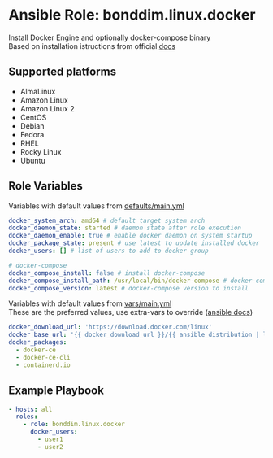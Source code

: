 # Ansible Role: bonddim.linux.docker

Install Docker Engine and optionally docker-compose binary<br>
Based on installation istructions from official [docs](https://docs.docker.com/engine/install/)

## Supported platforms

- AlmaLinux
- Amazon Linux
- Amazon Linux 2
- CentOS
- Debian
- Fedora
- RHEL
- Rocky Linux
- Ubuntu

## Role Variables

Variables with default values from [defaults/main.yml](https://github.com/bonddim/ansible-collection-linux/blob/main/roles/docker/defaults/main.yml)

```yaml
docker_system_arch: amd64 # default target system arch
docker_daemon_state: started # daemon state after role execution
docker_daemon_enable: true # enable docker daemon on system startup
docker_package_state: present # use latest to update installed docker
docker_users: [] # list of users to add to docker group

# docker-compose
docker_compose_install: false # install docker-compose
docker_compose_install_path: /usr/local/bin/docker-compose # docker-compose binary install path
docker_compose_version: latest # docker-compose version to install
```

Variables with default values from [vars/main.yml](https://github.com/bonddim/ansible-collection-linux/blob/main/roles/docker/vars/main.yml)<br>
These are the preferred values, use extra-vars to override ([ansible docs](https://docs.ansible.com/ansible/latest/user_guide/playbooks_variables.html#variable-precedence-where-should-i-put-a-variable))

```yaml
docker_download_url: 'https://download.docker.com/linux'
docker_base_url: '{{ docker_download_url }}/{{ ansible_distribution | lower }}'
docker_packages:
  - docker-ce
  - docker-ce-cli
  - containerd.io
```

## Example Playbook

```yaml
- hosts: all
  roles:
    - role: bonddim.linux.docker
      docker_users:
        - user1
        - user2
```
